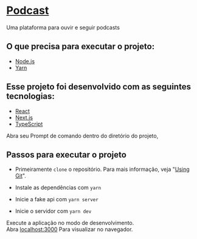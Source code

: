 # [Podcast](https://myapppodcast.netlify.app/)

Uma plataforma para ouvir e seguir podcasts

## O que precisa para executar o projeto:

- [Node.js](https://nodejs.org/en/)
- [Yarn](https://classic.yarnpkg.com/en/docs/getting-started)

## Esse projeto foi desenvolvido com as seguintes tecnologias:

- [React](https://reactjs.org)
- [Next.js](https://nextjs.org/)
- [TypeScript](https://www.typescriptlang.org/)

Abra seu Prompt de comando dentro do diretório do projeto,

## Passos para executar o projeto

- Primeiramente `clone` o repositório. Para mais informação, veja "[Using Git](https://docs.github.com/en/get-started/using-git)".

- Instale as dependências com `yarn`
- Inicie a fake api com `yarn server`
- Inicie o servidor com `yarn dev`

Execute a aplicação no modo de desenvolvimento.\
Abra [localhost:3000](http://localhost:3000) Para visualizar no navegador.
